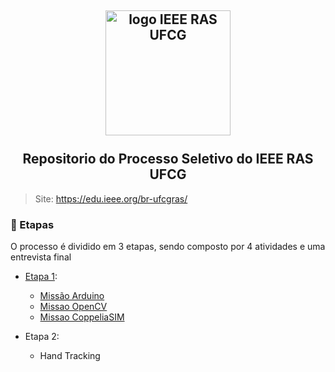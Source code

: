 <h2 align="center">
    <img src="https://avatars.githubusercontent.com/u/47573703?s=200&v=4" alt="logo IEEE RAS UFCG" height="200" width="200"></br></br>
    Repositorio do Processo Seletivo do IEEE RAS UFCG
</h2>

> Site: https://edu.ieee.org/br-ufcgras/

### 📜 Etapas
O processo é dividido em 3 etapas, sendo composto por 4 atividades e uma entrevista final
- [Etapa 1](./Etapa1):
    - [Missão Arduino](./Etapa1/Arduino)
    - [Missao OpenCV](./Etapa1/OpenCV)
    - [Missao CoppeliaSIM](./Etapa1/CoppeliaSim)

- Etapa 2:
    - Hand Tracking

